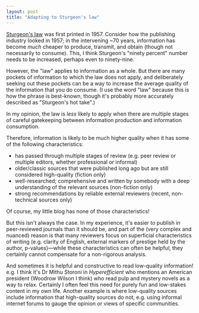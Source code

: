 ```yaml
---    
layout: post    
title: "Adapting to Sturgeon's law"  
---  
```

[Sturgeon's law](https://en.wikipedia.org/wiki/Sturgeon%27s_law) was first printed in 1957. Consider how the publishing industry looked in 1957; in the intervening ~70 years, information has become *much* cheaper to produce, transmit, and obtain (though not necessarily to consume). This, I think Sturgeon's "ninety percent" number needs to be increased, perhaps even to ninety-nine.  

However, the "law" applies to information as a whole. But there are many pockets of information to which the law does not apply, and deliberately seeking out these pockets can be a way to increase the average quality of the information that you do consume. (I use the word "law" because this is how the phrase is best-known, though it's probably more accurately described as "Sturgeon's hot take".)  

In my opinion, the law is *less* likely to apply when there are multiple stages of careful gatekeeping between information production and information consumption.  

Therefore, information is likely to be much higher quality when it has some of the following characteristics:  
- has passed through multiple stages of review (e.g. peer review or multiple editors, whether professional or informal)  
- older/classic sources that were published long ago but are still considered high-quality (fiction only)  
- well-researched; comprehensive and written by somebody with a deep understanding of the relevant sources (non-fiction only)  
- strong recommendations by reliable external reviewers (recent, non-technical sources only)  

Of course, my little blog has none of those characteristics!  

But this isn't always the case. In my experience, it's easier to publish in peer-reviewed journals than it should be, and part of the (very complex and nuanced) reason is that many reviewers focus on superficial characteristics of writing (e.g. clarity of English, external markers of prestige held by the author, p-values)—while these characteristics can often be helpful, they certainly cannot compensate for a non-rigorous analysis.  

And sometimes it is helpful and constructive to read low-quality information! e.g. I think it's Dr Mithu Storoni in *Hyperefficient* who mentions an American president (Woodrow Wilson I think) who read pulp and mystery novels as a way to relax. Certainly I often feel this need for purely fun and low-stakes content in my own life. Another example is where low-quality sources include information that high-quality sources do not, e.g. using informal internet forums to gauge the opinion or views of specific communities.  
